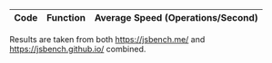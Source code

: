 Code | Function | Average Speed (Operations/Second)
---- | -------- | ---------------------------------

Results are taken from both https://jsbench.me/ and https://jsbench.github.io/ combined.
